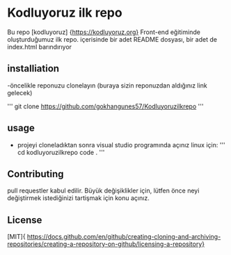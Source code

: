 # Kodluyoruz ilk repo
Bu repo [kodluyoruz] {https://kodluyoruz.org} Front-end eğitiminde oluşturduğumuz ilk repo. içerisinde bir adet README dosyası, bir adet de index.html barındırıyor

## installiation
-öncelikle reponuzu clonelayın (buraya sizin reponuzdan aldığınız link gelecek)

'''
git clone https://github.com/gokhangunes57/Kodluyoruzilkrepo
'''
## usage
* projeyi cloneladıktan sonra visual studio programında açınız
linux için:
'''
cd kodluyoruzilkrepo
code .
'''

## Contributing
pull requestler kabul edilir. Büyük değişiklikler için, lütfen önce neyi değiştirmek istediğinizi tartişmak için konu açınız.


## License
[MIT]{ https://docs.github.com/en/github/creating-cloning-and-archiving-repositories/creating-a-repository-on-github/licensing-a-repository}
